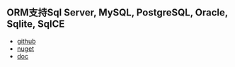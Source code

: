 ## ORM支持Sql Server, MySQL, PostgreSQL, Oracle, Sqlite, SqlCE


- [github](https://github.com/schotime/NPoco)
- [nuget](https://www.nuget.org/packages/NPoco/)
- [doc](https://github.com/schotime/NPoco/wiki)